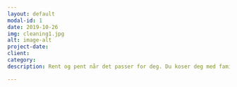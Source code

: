 ```yaml
---
layout: default
modal-id: 1
date: 2019-10-26
img: cleaning1.jpg
alt: image-alt
project-date: 
client: 
category: 
description: Rent og pent når det passer for deg. Du koser deg med familien mens vi rydder og gjør det rent i hjemmet. Effektiv og grundig rengjøring med et smil.

---
```

